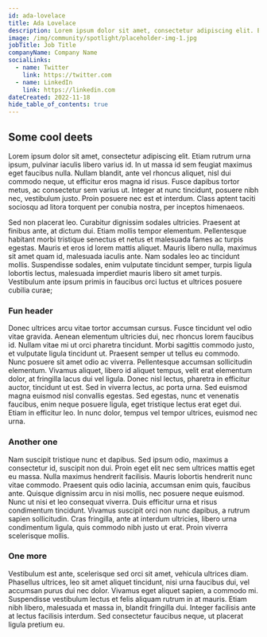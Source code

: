 ```yaml
---
id: ada-lovelace
title: Ada Lovelace
description: Lorem ipsum dolor sit amet, consectetur adipiscing elit. Etiam rutrum urna ipsum, pulvinar iaculis libero varius id. In ut massa id sem feugiat maximus eget faucibus nulla. Nullam blandit, ante vel rhoncus aliquet.
image: /img/community/spotlight/placeholder-img-1.jpg
jobTitle: Job Title
companyName: Company Name
socialLinks:
  - name: Twitter
    link: https://twitter.com
  - name: LinkedIn
    link: https://linkedin.com
dateCreated: 2022-11-18
hide_table_of_contents: true
---
```


## Some cool deets

Lorem ipsum dolor sit amet, consectetur adipiscing elit. Etiam rutrum urna ipsum, pulvinar iaculis libero varius id. In ut massa id sem feugiat maximus eget faucibus nulla. Nullam blandit, ante vel rhoncus aliquet, nisl dui commodo neque, ut efficitur eros magna id risus. Fusce dapibus tortor metus, ac consectetur sem varius ut. Integer at nunc tincidunt, posuere nibh nec, vestibulum justo. Proin posuere nec est et interdum. Class aptent taciti sociosqu ad litora torquent per conubia nostra, per inceptos himenaeos.

Sed non placerat leo. Curabitur dignissim sodales ultricies. Praesent at finibus ante, at dictum dui. Etiam mollis tempor elementum. Pellentesque habitant morbi tristique senectus et netus et malesuada fames ac turpis egestas. Mauris et eros id lorem mattis aliquet. Mauris libero nulla, maximus sit amet quam id, malesuada iaculis ante. Nam sodales leo ac tincidunt mollis. Suspendisse sodales, enim vulputate tincidunt semper, turpis ligula lobortis lectus, malesuada imperdiet mauris libero sit amet turpis. Vestibulum ante ipsum primis in faucibus orci luctus et ultrices posuere cubilia curae;


### Fun header 

Donec ultrices arcu vitae tortor accumsan cursus. Fusce tincidunt vel odio vitae gravida. Aenean elementum ultricies dui, nec rhoncus lorem faucibus id. Nullam vitae mi ut orci pharetra tincidunt. Morbi sagittis commodo justo, et vulputate ligula tincidunt ut. Praesent semper ut tellus eu commodo. Nunc posuere sit amet odio ac viverra. Pellentesque accumsan sollicitudin elementum. Vivamus aliquet, libero id aliquet tempus, velit erat elementum dolor, at fringilla lacus dui vel ligula. Donec nisl lectus, pharetra in efficitur auctor, tincidunt ut est. Sed in viverra lectus, ac porta urna. Sed euismod magna euismod nisl convallis egestas. Sed egestas, nunc et venenatis faucibus, enim neque posuere ligula, eget tristique lectus erat eget dui. Etiam in efficitur leo. In nunc dolor, tempus vel tempor ultrices, euismod nec urna.

### Another one 

Nam suscipit tristique nunc et dapibus. Sed ipsum odio, maximus a consectetur id, suscipit non dui. Proin eget elit nec sem ultrices mattis eget eu massa. Nulla maximus hendrerit facilisis. Mauris lobortis hendrerit nunc vitae commodo. Praesent quis odio lacinia, accumsan enim quis, faucibus ante. Quisque dignissim arcu in nisi mollis, nec posuere neque euismod. Nunc ut nisi et leo consequat viverra. Duis efficitur urna et risus condimentum tincidunt. Vivamus suscipit orci non nunc dapibus, a rutrum sapien sollicitudin. Cras fringilla, ante at interdum ultricies, libero urna condimentum ligula, quis commodo nibh justo ut erat. Proin viverra scelerisque mollis.

### One more

Vestibulum est ante, scelerisque sed orci sit amet, vehicula ultrices diam. Phasellus ultrices, leo sit amet aliquet tincidunt, nisi urna faucibus dui, vel accumsan purus dui nec dolor. Vivamus eget aliquet sapien, a commodo mi. Suspendisse vestibulum lectus et felis aliquam rutrum in at mauris. Etiam nibh libero, malesuada et massa in, blandit fringilla dui. Integer facilisis ante at lectus facilisis interdum. Sed consectetur faucibus neque, ut placerat ligula pretium eu. 
